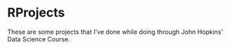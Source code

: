 # RProjects
These are some projects that I've done while doing through John Hopkins' Data Science Course.
